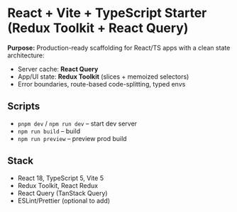 
# React + Vite + TypeScript Starter (Redux Toolkit + React Query)

**Purpose:** Production-ready scaffolding for React/TS apps with a clean state architecture:
- Server cache: **React Query**
- App/UI state: **Redux Toolkit** (slices + memoized selectors)
- Error boundaries, route-based code-splitting, typed envs

## Scripts
- `pnpm dev` / `npm run dev` – start dev server
- `npm run build` – build
- `npm run preview` – preview prod build

## Stack
- React 18, TypeScript 5, Vite 5
- Redux Toolkit, React Redux
- React Query (TanStack Query)
- ESLint/Prettier (optional to add)
